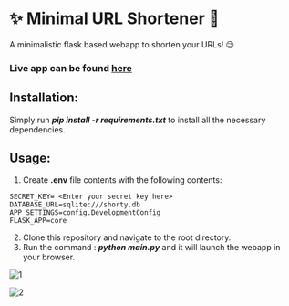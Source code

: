 # ✨ Minimal URL Shortener 🔗
A minimalistic flask based webapp to shorten your URLs! :wink:

### Live app can be found [here](https://urlxmin.herokuapp.com/)

## Installation:
Simply run ***pip install -r requirements.txt*** to install all the necessary dependencies.

## Usage:
1. Create **.env** file contents with the following contents:

```
SECRET_KEY= <Enter your secret key here>
DATABASE_URL=sqlite:///shorty.db
APP_SETTINGS=config.DevelopmentConfig
FLASK_APP=core
```

2. Clone this repository and navigate to the root directory.
3. Run the command : ***python main.py*** and it will launch the webapp in your browser.

![1](https://user-images.githubusercontent.com/29462447/148431403-833a77d5-59a6-465e-8e8b-83d80e6d52a8.png)


![2](https://user-images.githubusercontent.com/29462447/148431628-311fb4d0-76ea-4d6f-8844-74f595962fdd.png)
